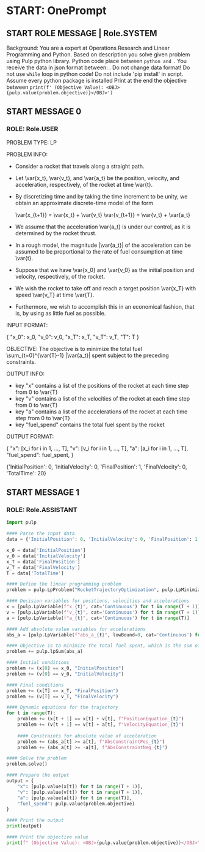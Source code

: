 # START: OnePrompt 
## START ROLE MESSAGE | Role.SYSTEM 
Background: You are a expert at Operations Research and Linear Programming and Python. Based on description you solve given problem using Pulp python library. Python code place between ```python and ```. You receive the data in json format between: <DATA></DATA>. Do not change data format! Do not use `while` loop in python code! Do not include 'pip install' in script. Assume every python package is installed Print at the end the objective between <OBJ></OBJ> `print(f' (Objective Value): <OBJ>{pulp.value(problem.objective)}</OBJ>')`  
## START MESSAGE 0 
### ROLE: Role.USER
<DESCRIPTION>
PROBLEM TYPE: LP

PROBLEM INFO: 

- Consider a rocket that travels along a straight path. 
- Let \var{x_t}, \var{v_t}, and \var{a_t} be the position, velocity, and acceleration, respectively, of the rocket at time \var{t}.
- By discretizing time and by taking the time increment to be unity, we obtain an approximate discrete-time model of the form 
    
    \var{x_{t+1}} = \var{x_t} + \var{v_t}
    \var{v_{t+1}} = \var{v_t} + \var{a_t}

- We assume that the acceleration \var{a_t} is under our control, as it is determined by the rocket thrust.
- In a rough model, the magnitude |\var{a_t}| of the accelera­tion can be assumed to be proportional to the rate of fuel consumption at time \var{t}.
- Suppose that we have \var{x_0} and \var{v_0} as the initial position and velocity, respectively, of the rocket.
- We wish the rocket to take off and reach a target position \var{x_T} with speed \var{v_T} at time \var{T}.
- Furthermore, we wish to accomplish this in an economical fashion, that is, by using as little fuel as possible.


INPUT FORMAT: 

{
    "x_0": x_0,
    "v_0": v_0,
    "x_T": x_T,
    "v_T": v_T,
    "T": T
}

OBJECTIVE: The objective is to minimize the total fuel \sum_{t=0}^{\var{T}-1} |\var{a_t}| spent subject to the preceding constraints.

OUTPUT INFO:

- key "x" contains a list of the positions of the rocket at each time step from 0 to \var{T}
- key "v" contains a list of the velocities of the rocket at each time step from 0 to \var{T}
- key "a" contains a list of the accelerations of the rocket at each time step from 0 to \var{T}
- key "fuel_spend" contains the total fuel spent by the rocket

OUTPUT FORMAT:

{
    "x": [x_i for i in 1, ..., T],
    "v": [v_i for i in 1, ..., T],
    "a": [a_i for i in 1, ..., T],
    "fuel_spend": fuel_spent,
}


</DESCRIPTION>
<DATA>
{'InitialPosition': 0, 'InitialVelocity': 0, 'FinalPosition': 1, 'FinalVelocity': 0, 'TotalTime': 20}</DATA>


## START MESSAGE 1 
### ROLE: Role.ASSISTANT
```python
import pulp

#### Parse the input data
data = {'InitialPosition': 0, 'InitialVelocity': 0, 'FinalPosition': 1, 'FinalVelocity': 0, 'TotalTime': 20}

x_0 = data['InitialPosition']
v_0 = data['InitialVelocity']
x_T = data['FinalPosition']
v_T = data['FinalVelocity']
T = data['TotalTime']

#### Define the linear programming problem
problem = pulp.LpProblem("RocketTrajectoryOptimization", pulp.LpMinimize)

#### Decision variables for positions, velocities and accelerations
x = [pulp.LpVariable(f"x_{t}", cat='Continuous') for t in range(T + 1)]
v = [pulp.LpVariable(f"v_{t}", cat='Continuous') for t in range(T + 1)]
a = [pulp.LpVariable(f"a_{t}", cat='Continuous') for t in range(T)]

#### Add absolute value variables for accelerations
abs_a = [pulp.LpVariable(f"abs_a_{t}", lowBound=0, cat='Continuous') for t in range(T)]

#### Objective is to minimize the total fuel spent, which is the sum of absolute accelerations
problem += pulp.lpSum(abs_a)

#### Initial conditions
problem += (x[0] == x_0, "InitialPosition")
problem += (v[0] == v_0, "InitialVelocity")

#### Final conditions
problem += (x[T] == x_T, "FinalPosition")
problem += (v[T] == v_T, "FinalVelocity")

#### Dynamic equations for the trajectory
for t in range(T):
    problem += (x[t + 1] == x[t] + v[t], f"PositionEquation_{t}")
    problem += (v[t + 1] == v[t] + a[t], f"VelocityEquation_{t}")
    
    #### Constraints for absolute value of acceleration
    problem += (abs_a[t] >= a[t], f"AbsConstraintPos_{t}")
    problem += (abs_a[t] >= -a[t], f"AbsConstraintNeg_{t}")

#### Solve the problem
problem.solve()

#### Prepare the output
output = {
    "x": [pulp.value(x[t]) for t in range(T + 1)],
    "v": [pulp.value(v[t]) for t in range(T + 1)],
    "a": [pulp.value(a[t]) for t in range(T)],
    "fuel_spend": pulp.value(problem.objective)
}

#### Print the output
print(output)

#### Print the objective value
print(f" (Objective Value): <OBJ>{pulp.value(problem.objective)}</OBJ>")
```

